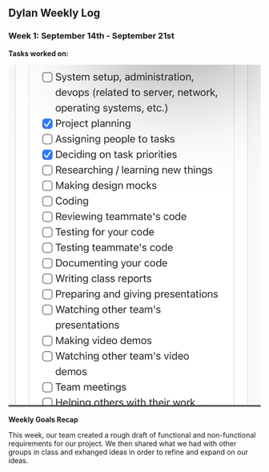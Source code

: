 ## **Dylan Weekly Log**

### **Week 1: September 14th - September 21st**

 **Tasks worked on:**

![week 1 log](images/dylan-week-1-ss.jpeg)

**Weekly Goals Recap**

This week, our team created a rough draft of functional and non-functional requirements for our project. We then shared what we had with other groups in class and exhanged ideas in order to refine and expand on our ideas. 
